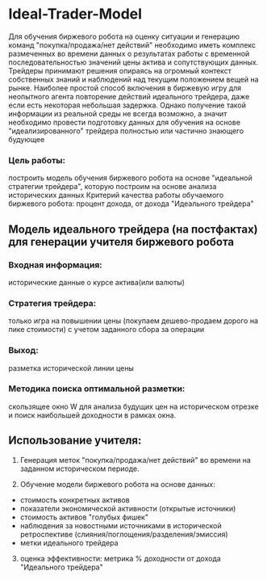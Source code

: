 # Ideal-Trader-Model

Для обучения биржевого робота на оценку ситуации и генерацию команд "покупка/продажа/нет действий" необходимо иметь комплекс размеченных во времени данных о результатах работы с временной последовательностью значений цены актива и сопутствующих данных. Трейдеры принимают решения опираясь на огромный контекст собственных знаний и наблюдений над текущим положением вещей на рынке. Наиболее простой способ включения в биржевую игру для неопытного агента повторение действий идеального трейдера, даже если есть некоторая небольшая задержка. Однако получение такой информации из реальной среды не всегда возможно, а значит необходимо провести  подготовку данных для обучения на основе "идеализированного" трейдера полностью или частично знающего будующее

### Цель работы: 
построить модель обучения биржевого робота на основе "идеальной стратегии трейдера", которую построим на основе анализа исторических данных
Критерий качества работы обучаемого биржевого робота: процент дохода, от дохода "Идеального трейдера"

## Модель идеального трейдера (на постфактах) для генерации учителя биржевого робота

### Входная информация: 
  исторические данные о курсе актива(или валюты)
### Стратегия трейдера: 
  только игра на повышении цены (покупаем дешево-продаем дорого на пике стоимости) с учетом заданного сбора за операции
### Выход: 
  разметка исторической линии цены 

### Методика поиска оптимальной разметки: 
  скользящее окно W для анализа будущих цен на историческом отрезке и поиск наибольшей доходности в рамках окна.

## Использование учителя:

1) Генерация меток "покупка/продажа/нет действий" во времени на заданном историческом периоде.

2) Обучение модели биржевого робота на основе данных: 
  - стоимость конкретных активов
  - показатели экономической активности (открытые источники)
  - стоимость активов "голубых фишек"
  - наблюдения за новостными источниками в исторической ретроспективе (слияния/поглощения/разделения/эмиссия)
  - метки идеального трейдера
3) оценка эффективности: метрика % доходности от дохода "Идеального трейдера"
